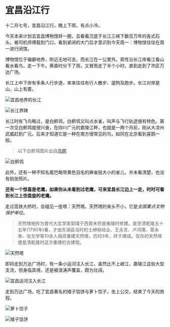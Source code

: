 # 宜昌沿江行

十二月七号，宜昌沿江行，晚上下雨，有点小冷。

今天本来计划去宜昌博物馆转一圈，去看看沉底于长江三峡下数百万年的各式石头。被司机师傅载到门口，看到紧闭的大门后才意识到今天周一：博物馆往往在周一进行闭馆。

博物馆位于偏僻地界，附近无地可去，而长江在一公里外。索性沿长江岸看江看山看水看鸟，走一下午。黄昏时分下了雨，又冒雨走了半个小时，直到走到了市区万达广场。

长江上中下岸有多条人行步道，来来往往有行人散步、遛狗及跑步。长江对岸是山，山上有雾。

![宜昌地界的长江](./assets/xia-changjiang.jpg)

![长江界碑](./assets/xia-jiebei.jpg)

长江时有飞鸟略过，是白鹡鸰，白鹡鸰又叫点水雀，叫声与飞行轨迹很有特色。第一次见白鹡鸰就很兴奋，在四川广元的嘉陵江畔，也就是一两个月前，刚从大凉州武威赶到广元。后来才知道它是一种在南方很常见的鸟，如同在北京看到喜鹊一般。

> 以下白鹡鸰图片出自[鸟网](https://www.birdnet.cn/thread-806740-1-1.html)

![白鹡鸰](https://pic.birdnet.cn/forum/201407/01/093214zvzpeysymyeopeyj.jpg)

此外，还有一种不知名尾巴略带黄色羽毛的麻雀般大小的雀儿，并未看清楚，也没有拍张照片。

**还有一个惊喜是老鹰，如果你从未看到过老鹰，可来宜昌长江边上一走，时时可看到长江上空盘旋的老鹰。**

走过高铁大桥时，会碰见一座塔：天然塔。天然塔的来头不小，它是*全国重点文物保护单位*。

> 天然塔相传为晋代大玄学家郭璞于西晋末侨居夷陵时修建。直至清乾隆五十五年(1790年)春，才由东湖县当时的士绅徐经业、王永言、卢鸿儒、覃永泰、张文学等10余人捐资重建天然塔，历时3年，终于建成。现存的天然塔便是清乾隆时这次重建的古建筑。

![天然塔](./assets/xia-tianranta.jpg)

即将走到万达广场时，有一条小运河注入长江，虽然比不上岷江、嘉陵江这些大型支流，但身临其境，还是被浪涛声覆盖，颇为壮阔。

![宜昌运河注入长江](./assets/xia-yunhe.jpg)

走到万达广场，吃了宜昌著名的矮子馅饼与萝卜饺子，坐上公交，结束了今天的旅程。

![萝卜饺子](./assets/xia-jiaozi.jpg)

![矮子馅饼](./assets/xia-xianbing.jpg)

